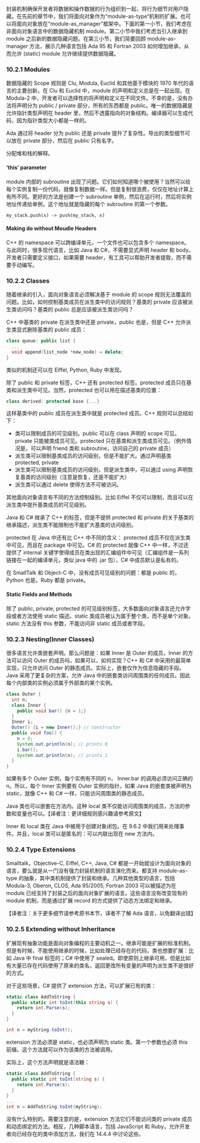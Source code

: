 封装机制确保开发者将数据和操作数据的行为组织到一起，将行为细节对用户隐藏。在先前的章节中，我们将面向对象作为“module-as-type“机制的扩展。也可以将面向对象放在“module-as_manager”框架中。下面的第一小节，我们考虑在非面向对象语言中的数据隐藏机制 module。第二小节中我们考虑当引入继承到 module 之后新的数据隐藏问题。在第三小节，我们简要回顾 module-as-manager 方法，展示几种语言包括 Ada 95 和 Fortran 2003 如何增加继承，从而允许 (static) module 允许继续提供数据隐藏。

### 10.2.1 Modules

数据隐藏的 Scope 规则是 Clu, Modula, Euclid 和其他基于模块的 1970 年代的语言的主要创新。在 Clu 和 Euclid 中，module 的声明和定义总是在一起出现。在 Modula-2 中，开发者可以选择性的将声明和定义在不同文件。不幸的是，没有办法将声明分为 public / private 部分，所有的东西都是 public。唯一的数据隐藏是允许指针类型声明在 header 里，然后不透露指向的对象结构。编译器可以生成代码，因为指针类型大小都是一样的。

Ada 通过将 header 分为 public 还是 private 提升了复杂性。导出的类型细节可以放在 private 部分，然后在 public 只有名字。

分配堆和栈的解释。

#### ‘this’ parameter

module 内部的 subroutine 出现了问题。它们如何知道哪个被使用？当然可以给每个实例复制一份代码，就像复制数据一样。但是复制很浪费，仅仅在地址计算上有所不同。更好的方法是创建一个 subroutine 单例，然后在运行时，然后将实例地址传递给单例，这个地址就是隐藏的每个 subroutine 的第一个参数。

```Euclid
my_stack.push(x) -> push(my_stack, x)
```

#### Making do without Moudle Headers

C++ 的 namespace 可以跨编译单元，一个文件也可以包含多个 namespace。与此同时，很多现代语言，比如 Java 和 C#，不需要显式声明 header 和 body。开发者只需要定义接口，如果需要 header，有工具可以帮助开发者提取，而不需要手动编写。

### 10.2.2 Classes

随着继承的引入，面向对象语言必须解决基于 module 的 scope 规则无法覆盖的问题。比如，如何控制基类成员在派生类中的访问规则？基类的 private 应该被派生类访问吗？基类的 public 总是应该被派生类访问吗？

C++ 中基类的 private 在派生类中还是 private，public 也是，但是 C++ 允许派生类显式删除基类的 public 成员：

```cpp
class queue: public list {
  ...
  void append(list_node *new_node) = delete;
}
```

类似的机制还可以在 Eiffel, Python, Ruby 中发现。

除了 public 和 private 标签，C++ 还有 protected 标签。protected 成员只在基类和派生类中可见。当然，protected 也可以用在描述基类的位置：

```cpp
class derived: protected base {...}
```

这样基类中的 public 成员在派生类中就是 protected 成员。C++ 规则可以总结如下：

- 类可以限制成员的可见级别。public 可以在 class 声明的 scope 可见。private 只能被类成员可见。protected 只在基类和派生类成员可见。（例外情况是，可以声明 friend 类和 subroutine，访问自己的 private 成员）
- 派生类可以限制基类成员的访问级别，但是不能扩大。通过声明基类 protected, private
- 派生类可以限制基类成员的访问级别，但是派生类中，可以通过 using 声明恢复基类的访问级别（注意是恢复，还是不能扩大）
- 派生类可以通过 delete 使得方法不可被访问。

其他面向对象语言有不同的方法控制级别。比如 Eiffel 不仅可以限制，而且可以在派生类中提升基类成员的可见级别。

Java 和 C# 继承了 C++ 的标签，但是不提供 protected 和 private 的关于基类的继承描述，派生类不能限制也不能扩大基类的访问级别。

protected 在 Java 中还有比 C++ 中不同的含义： protected 成员不仅在派生类中可见，而且在 package 中可见。C# 的 protected 就像 C++ 中一样，不过还提供了 internal 关键字使得成员在类出现的汇编组件中可见（汇编组件是一系列链接在一起的编译单元，类似 java 中的 .jar 包），C# 中成员默认是私有的。

在 SmallTalk 和 Object-C 中，没有成员可见级别的问题：都是 public 的，Python 也是。Ruby 都是 private。

#### Static Fields and Methods

除了 public, private, protected 的可见级别标签，大多数面向对象语言还允许字段或者方法使用 static 描述。static 类成员被认为属于整个类，而不是单个对象。static 方法没有 this 参数，不能访问非 static 成员或者字段。

### 10.2.3 Nesting(Inner Classes)

很多语言允许类嵌套声明。那么问题是：如果 Inner 是 Outer 的成员，Inner 的方法可以访问 Outer 的成员吗，如果可以，如何实现？C++ 和 C# 中采用的最简单实现，只允许访问 Outer 的静态成员。实际上，嵌套仅作为信息隐藏的手段。Java 采用了更复杂的方案，允许 Java 中的嵌套类访问周围类的任何成员。因此每个内部类的实例必须属于外部类的某个实例。

```java
class Outer {
  int n;
  class Inner {
    public void bar() {n = 1;}
  }
  Inner i;
  Outer() {i = new Inner();} // constructor
  public void foo() {
    n = 0;
    System.out.println(n); // prints 0
    i.bar();
    System.out.println(n); // prints 1
  }
}
```

如果有多个 Outer 实例，每个实例有不同的 n， Inner.bar 的调用必须访问正确的 n。所以，每个 Inner 实例要有 Outer 实例的指针。如果 Java 的嵌套类被声明为 static，就像 C++ 和 C# 一样，只能访问周围类的静态成员。

Java 类也可以嵌套在方法内。这种 local 类不仅能访问周围类的成员，方法的参数和变量也可以。【译者注：更详细规则感兴趣请参考原文】

Inner 和 local 类在 Java 中被用于创建对象闭包。在 9.6.2 中我们用来处理事件。并且，local 类可以是匿名的：可以内联出现在 new 方法内。

### 10.2.4 Type Extensions

Smalltalk，Objective-C, Eiffel, C++, Java, C# 都是一开始就设计为面向对象的语言，要么就是从一门没有强力封装机制的语言演化而来。都支持 module-as-type 的抽象，其中类机制提供了封装和继承。几种其他类型的语言，包括 Modula-3, Oberon, CLOS, Ada 95/2005, Fortran 2003 可以被描述为在 module 已经支持了封装之后的面向对象扩展的语言。这些语言没有改变现有的 module 机制，而是通过扩展 record 的方式提供了动态方法绑定和继承。

【译者注：关于更多细节请参考原书本节，译者不了解 Ada 语言，以免翻译出错】

### 10.2.5 Extending without Inheritance

扩展现有抽象功能是面向对象编程的主要动机之一。继承可能是扩展的标准机制。但是有时候，不能使用继承的时候，比如处理已经存在的代码，类也想要扩展：比如 Java 中 final 标签的；C# 中使用了 sealed。即使原则上继承可用，但是比如有大量已存在代码使用了原来的类名，返回更改所有变量的声明为派生类不是很好的方式。

对于这些场景，C# 提供了 extension 方法，可以扩展已有的类：

```c#
static class AddToString {
  public static int toInt(this string s) {
    return int.Parse(s);
  }
}

int n = myString.toInt();
```

extension 方法必须是 static，也必须声明为 static 类。第一个参数也必须 this 前缀。这个方法就可以作为该类的方法被调用。

实际上，这个方法声明就是语法糖： 

```c#
static class AddToString {
  public static int toInt(string s) {
    return int.Parse(s);
  }
}
...
int n = AddToString.toInt(myString);
```

没有什么特别的。需要注意的是，extension 方法它们不能访问类的 private 成员和动态绑定的方法。相反，几种脚本语言，包括 JavaScript 和 Ruby，允许开发者向已经存在的类中添加方法，我们在 14.4.4 中讨论这些。

